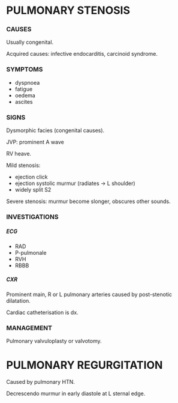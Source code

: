 # PULMONARY STENOSIS

### CAUSES

Usually congenital.

Acquired causes: infective endocarditis, carcinoid syndrome.

### SYMPTOMS

- dyspnoea
- fatigue
- oedema
- ascites

### SIGNS

Dysmorphic facies (congenital causes).

JVP: prominent A wave

RV heave.

Mild stenosis:

- ejection click
- ejection systolic murmur (radiates -> L shoulder)
- widely split S2

Severe stenosis: murmur become slonger, obscures other sounds.


### INVESTIGATIONS

##### ECG

- RAD
- P-pulmonale
- RVH
- RBBB

##### CXR

Prominent main, R or L pulmonary arteries caused by post-stenotic dilatation.

Cardiac catheterisation is dx.

### MANAGEMENT

Pulmonary valvuloplasty or valvotomy.

# PULMONARY REGURGITATION

Caused by pulmonary HTN.

Decrescendo murmur in early diastole at L sternal edge.